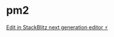 # pm2

[Edit in StackBlitz next generation editor ⚡️](https://stackblitz.com/~/github.com/guilhermetechmakers/pm2)